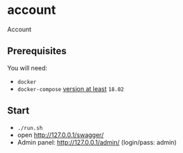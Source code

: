 # account

Account

## Prerequisites

You will need:

- `docker`
- `docker-compose` [version at least](https://docs.docker.com/compose/compose-file/#compose-and-docker-compatibility-matrix) `18.02`

## Start
- `./run.sh`
- open http://127.0.0.1/swagger/
- Admin panel: http://127.0.0.1/admin/ (login/pass: admin)